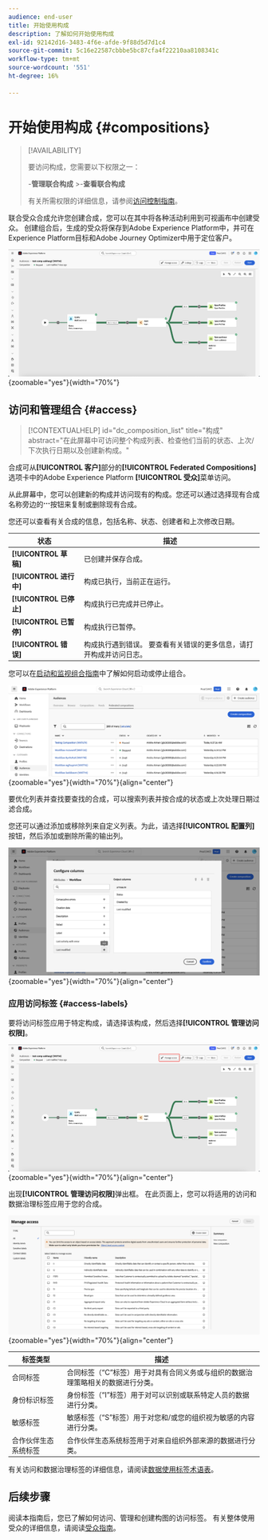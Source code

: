 ```yaml
---
audience: end-user
title: 开始使用构成
description: 了解如何开始使用构成
exl-id: 92142d16-3483-4f6e-afde-9f88d5d7d1c4
source-git-commit: 5c16e22587cbbbe5bc87cfa4f22210aa8108341c
workflow-type: tm+mt
source-wordcount: '551'
ht-degree: 16%

---
```


# 开始使用构成 {#compositions}

>[!AVAILABILITY]
>
>要访问构成，您需要以下权限之一：
>
>-**管理联合构成**
>&#x200B;>-**查看联合构成**
>
>有关所需权限的详细信息，请参阅[访问控制指南](/help/governance-privacy-security/access-control.md)。

联合受众合成允许您创建合成，您可以在其中将各种活动利用到可视画布中创建受众。 创建组合后，生成的受众将保存到Adobe Experience Platform中，并可在Experience Platform目标和Adobe Journey Optimizer中用于定位客户。

![联合受众组合中显示了示例组合工作流。](assets/gs-compositions/composition-example.png){zoomable="yes"}{width="70%"}

## 访问和管理组合 {#access}

>[!CONTEXTUALHELP]
>id="dc_composition_list"
>title="构成"
>abstract="在此屏幕中可访问整个构成列表、检查他们当前的状态、上次/下次执行日期以及创建新构成。"

合成可从&#x200B;**[!UICONTROL 客户]**&#x200B;部分的&#x200B;**[!UICONTROL Federated Compositions]**&#x200B;选项卡中的Adobe Experience Platform **[!UICONTROL 受众]**&#x200B;菜单访问。

从此屏幕中，您可以创建新的构成并访问现有的构成。您还可以通过选择现有合成名称旁边的![省略号](/help/assets/icons/more.png)按钮来复制或删除现有合成。

您还可以查看有关合成的信息，包括名称、状态、创建者和上次修改日期。

| 状态 | 描述 |
| ------ | ----------- |
| **[!UICONTROL 草稿]** | 已创建并保存合成。 |
| **[!UICONTROL 进行中]** | 构成已执行，当前正在运行。 |
| **[!UICONTROL 已停止]** | 构成执行已完成并已停止。 |
| **[!UICONTROL 已暂停]** | 构成执行已暂停。 |
| **[!UICONTROL 错误]** | 构成执行遇到错误。 要查看有关错误的更多信息，请打开构成并访问日志。 |

您可以在[启动和监视组合指南](./start-monitor-composition.md)中了解如何启动或停止组合。

![将显示可用合成列表。](assets/gs-compositions/compositions-list.png){zoomable="yes"}{width="70%"}{align="center"}

要优化列表并查找要查找的合成，可以搜索列表并按合成的状态或上次处理日期过滤合成。

您还可以通过添加或移除列来自定义列表。为此，请选择&#x200B;**[!UICONTROL 配置列]**&#x200B;按钮，然后添加或删除所需的输出列。

![将显示可添加到合成浏览页面的可用列的列表。](assets/gs-compositions/compositions-columns.png){zoomable="yes"}{width="70%"}{align="center"}

### 应用访问标签 {#access-labels}

要将访问标签应用于特定构成，请选择该构成，然后选择&#x200B;**[!UICONTROL 管理访问权限]**。

![组合画布中突出显示“管理访问权限”按钮。](assets/gs-compositions/select-manage-access.png){zoomable="yes"}{width="70%"}{align="center"}

出现&#x200B;**[!UICONTROL 管理访问权限]**&#x200B;弹出框。 在此页面上，您可以将适用的访问和数据治理标签应用于您的合成。

![将显示“管理访问权限”弹出框。 这会显示您可以应用于合成的所有可用标签的列表。](assets/gs-compositions/manage-access.png){zoomable="yes"}{width="70%"}{align="center"}

| 标签类型 | 描述 |
| ---------- | ----------- |
| 合同标签 | 合同标签（“C”标签）用于对具有合同义务或与组织的数据治理策略相关的数据进行分类。 |
| 身份标识标签 | 身份标签（“I”标签）用于对可以识别或联系特定人员的数据进行分类。 |
| 敏感标签 | 敏感标签（“S”标签）用于对您和/或您的组织视为敏感的内容进行分类。 |
| 合作伙伴生态系统标签 | 合作伙伴生态系统标签用于对来自组织外部来源的数据进行分类。 |

有关访问和数据治理标签的详细信息，请阅读[数据使用标签术语表](https://experienceleague.adobe.com/zh-hans/docs/experience-platform/data-governance/labels/reference)。

## 后续步骤

阅读本指南后，您已了解如何访问、管理和创建构图的访问标签。 有关整体使用受众的详细信息，请阅读[受众指南](../start/audiences.md)。
